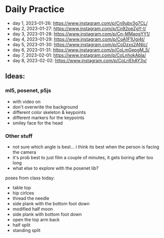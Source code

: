 # Daily Practice

- day 1, 2023-01-26: https://www.instagram.com/p/Cn9ubv3g7CL/
- day 2, 2023-01-27: https://www.instagram.com/p/Cn92oeZgY-I/
- day 3, 2023-01-28: https://www.instagram.com/p/Cn-MMaogYY1/
- day 4, 2023-01-29: https://www.instagram.com/p/CoA1F1Ugi4t/
- day 5, 2023-01-30: https://www.instagram.com/p/CoDzxs2ANIc/
- day 6, 2023-01-31: https://www.instagram.com/p/CoLmGepgM_5/
- day 7, 2023-02-01: https://www.instagram.com/p/CoLnhokAbla/
- day 8, 2023-02-02: https://www.instagram.com/p/CoLrjEhAY3y/

## Ideas:

### ml5, posenet, p5js

- with video on
- don't overwrite the background
- different color skeleton & keypoints
- different markers for the keypoints
- smiley face for the head

### Other stuff

- not sure which angle is best... i think its best when the person is facing the camera
- it's prob best to just film a couple of minutes, it gets boring after too long
- what else to explore with the posenet lib?

poses from class today:

- table top
- hip cirlces
- thread the needle
- side plank with the bottom foot down
- modified half moon
- side plank with bottom foot down
- open the top arm back
- half split
- standing split
